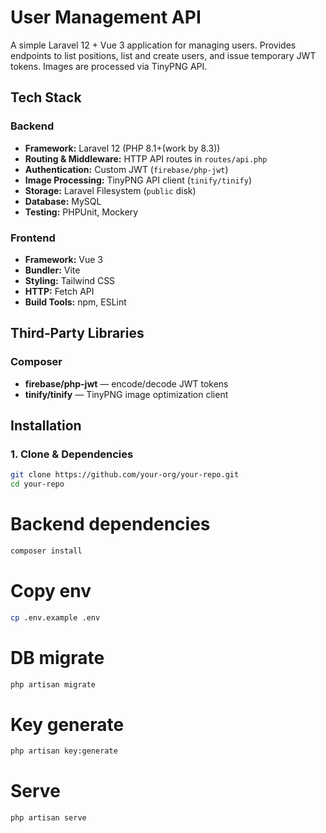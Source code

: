 # User Management API

A simple Laravel 12 + Vue 3 application for managing users. Provides endpoints to list positions, list and create users, and issue temporary JWT tokens. Images are processed via TinyPNG API.

## Tech Stack

### Backend
- **Framework:** Laravel 12 (PHP 8.1+(work by 8.3))
- **Routing & Middleware:** HTTP API routes in `routes/api.php`
- **Authentication:** Custom JWT (`firebase/php-jwt`)
- **Image Processing:** TinyPNG API client (`tinify/tinify`)
- **Storage:** Laravel Filesystem (`public` disk)
- **Database:** MySQL
- **Testing:** PHPUnit, Mockery

### Frontend
- **Framework:** Vue 3
- **Bundler:** Vite
- **Styling:** Tailwind CSS
- **HTTP:** Fetch API
- **Build Tools:** npm, ESLint

## Third‑Party Libraries

### Composer
- **firebase/php-jwt** — encode/decode JWT tokens
- **tinify/tinify** — TinyPNG image optimization client

## Installation

### 1. Clone & Dependencies

```bash
git clone https://github.com/your-org/your-repo.git
cd your-repo
```
# Backend dependencies
```bash
composer install
```
# Copy env
```bash
cp .env.example .env
```
# DB migrate
```bash
php artisan migrate
```
# Key generate
```bash
php artisan key:generate
```
# Serve
```bash
php artisan serve
```


